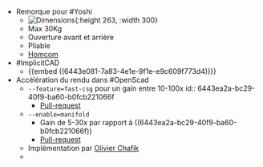 - Remorque pour #Yoshi
	- ![Dimensions](https://m.media-amazon.com/images/I/71qo7P6cdgL._AC_UF1000,1000_QL80_FMwebp_.jpg){:height 263, :width 300}
	- Max 30Kg
	- Ouverture avant et arrière
	- Pliable
	- [Homcom](https://www.amazon.fr/dp/B007NCHVMI?tag=dressagechiennet-21&linkCode=ogi&th=1&psc=1)
- #ImplicitCAD
	- {{embed ((6443e081-7a83-4e1e-9f1e-e9c609f773d4))}}
- Accélération du rendu dans #OpenScad
	- `--feature=fast-csg` pour un gain entre 10-100x
	  id:: 6443ea2a-bc29-40f9-ba60-b0fcb221066f
		- [Pull-request](https://github.com/openscad/openscad/pull/4087)
	- `--enable=manifold`
		- Gain de 5-30x par rapport à ((6443ea2a-bc29-40f9-ba60-b0fcb221066f))
		- [Pull-request](https://github.com/openscad/openscad/pull/4533)
	- Implémentation par [Olivier Chafik](https://ochafik.com/about.html)
	-